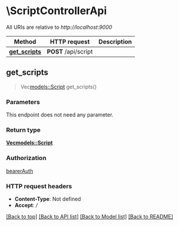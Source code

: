 # \ScriptControllerApi

All URIs are relative to *http://localhost:9000*

Method | HTTP request | Description
------------- | ------------- | -------------
[**get_scripts**](ScriptControllerApi.md#get_scripts) | **POST** /api/script | 



## get_scripts

> Vec<models::Script> get_scripts()


### Parameters

This endpoint does not need any parameter.

### Return type

[**Vec<models::Script>**](Script.md)

### Authorization

[bearerAuth](../README.md#bearerAuth)

### HTTP request headers

- **Content-Type**: Not defined
- **Accept**: */*

[[Back to top]](#) [[Back to API list]](../README.md#documentation-for-api-endpoints) [[Back to Model list]](../README.md#documentation-for-models) [[Back to README]](../README.md)

